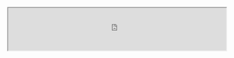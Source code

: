 
<iframe width="100%" height="100vh" src="https://cn.vuejs.org/guide/essentials/application.html"/>
